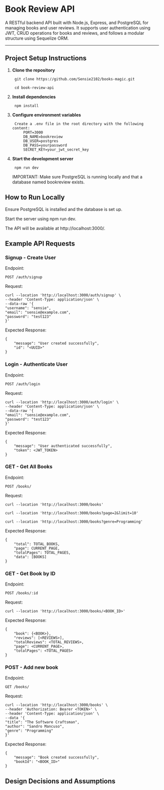 # Book Review API

A RESTful backend API built with Node.js, Express, and PostgreSQL for managing books and user reviews. It supports user authentication using JWT, CRUD operations for books and reviews, and follows a modular structure using Sequelize ORM.

---

## Project Setup Instructions

1. **Clone the repository**

        git clone https://github.com/Sensie2102/books-magic.git

        cd book-review-api

2. **Install dependencies**

        npm install

3. **Configure environment variables**

        Create a .env file in the root directory with the following content:
            PORT=3000
            DB_NAME=bookreview
            DB_USER=postgres
            DB_PASS=yourpassword
            SECRET_KEY=your_jwt_secret_key

4. **Start the development server**

        npm run dev

    IMPORTANT: Make sure PostgreSQL is running locally and that a database named bookreview exists.

## How to Run Locally

Ensure PostgreSQL is installed and the database is set up.

Start the server using npm run dev.

The API will be available at http://localhost:3000/.

## Example API Requests

### Signup - Create User

Endpoint:

    POST /auth/signup

Request:

    curl --location 'http://localhost:3000/auth/signup' \
    --header 'Content-Type: application/json' \
    --data-raw '{
    "username": "sensie",
    "email": "sensie@example.com",
    "password": "test123"
    }'

Expected Response:

    {
        "message": "User created successfully",
        "id": "<UUID>"
    }

### Login - Authenticate User

Endpoint:

    POST /auth/login

Request:

    curl --location 'http://localhost:3000/auth/login' \
    --header 'Content-Type: application/json' \
    --data-raw '{
    "email": "sensie@example.com",
    "password": "test123"
    }'


Expected Response:

    {
        "message": "User authenticated successfully",
        "token": <JWT_TOKEN>
    }

### GET - Get All Books

Endpoint:

    POST /books/

Request:

    curl --location 'http://localhost:3000/books'

    curl --location 'http://localhost:3000/books?page=2&limit=10'

    curl --location 'http://localhost:3000/books?genre=Programming'


Expected Response:

    {
        "total": TOTAL_BOOKS,
        "page": CURRENT_PAGE,
        "totalPages": TOTAL_PAGES,
        "data": [BOOKS]
    }

### GET - Get Book by ID

Endpoint:

    POST /books/:id

Request:

    curl --location 'http://localhost:3000/books/<BOOK_ID>'


Expected Response:

    {
        "book": {<BOOK>},
        "reviews": [<REVIEWS>],
        "totalReviews": <TOTAL_REVIEWS>,
        "page": <CURRENT_PAGE>,
        "totalPages": <TOTAL_PAGES>
    }

### POST - Add new book

Endpoint:

    GET /books/

Request:

    curl --location 'http://localhost:3000/books' \
    --header 'Authorization: Bearer <TOKEN>' \
    --header 'Content-Type: application/json' \
    --data '{
    "title": "The Software Craftsman",
    "author": "Sandro Mancuso",
    "genre": "Programming"
    }'


Expected Response:

    {
        "message": "Book created successfully",
        "bookId": "<BOOK_ID>"
    }

## Design Decisions and Assumptions